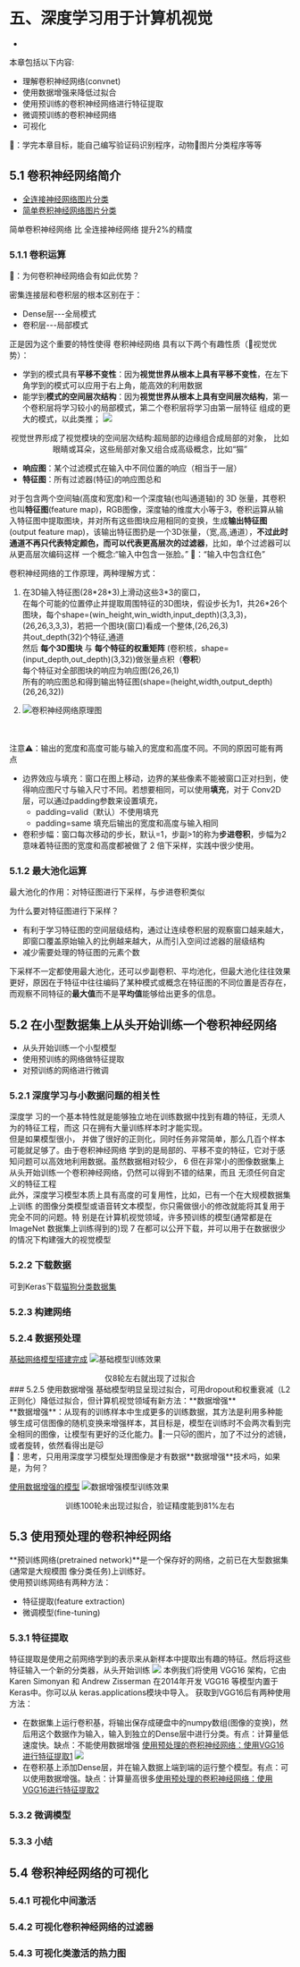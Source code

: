 # 五、深度学习用于计算机视觉
-
本章包括以下内容:

* 理解卷积神经网络(convnet)
* 使用数据增强来降低过拟合
* 使用预训练的卷积神经网络进行特征提取
* 微调预训练的卷积神经网络
* 可视化

👻：学完本章目标，能自己编写验证码识别程序，动物🐒图片分类程序等等

## 5.1 卷积神经网络简介
* [全连接神经网络图片分类](https://github.com/CLgithub/tensorFlowLearn/blob/master/learn2/0-book/3/book2.1.py)
* [简单卷积神经网络图片分类](https://github.com/CLgithub/tensorFlowLearn/blob/master/learn2/0-book/5/book5.1.py)

简单卷积神经网络 比 全连接神经网络 提升2%的精度

### 5.1.1 卷积运算
👻：为何卷积神经网络会有如此优势？

密集连接层和卷积层的根本区别在于：

* Dense层---全局模式
* 卷积层---局部模式

正是因为这个重要的特性使得 卷积神经网络 具有以下两个有趣性质（👻视觉优势）：

* 学到的模式具有**平移不变性**：因为**视觉世界从根本上具有平移不变性**，在左下角学到的模式可以应用于右上角，能高效的利用数据
* 能学到**模式的空间层次结构**：因为**视觉世界从根本上具有空间层次结构**，第一个卷积层将学习较小的局部模式，第二个卷积层将学习由第一层特征 组成的更大的模式，以此类推；
![](images/5.1-1.png)
<center>视觉世界形成了视觉模块的空间层次结构:超局部的边缘组合成局部的对象， 比如眼睛或耳朵，这些局部对象又组合成高级概念，比如“猫”</center>


* **响应图**：某个过滤模式在输入中不同位置的响应（相当于一层）
* **特征图**：所有过滤器(特征)的响应图总和

对于包含两个空间轴(高度和宽度)和一个深度轴(也叫通道轴)的 3D 张量，其卷积也叫**特征图**(feature map)，RGB图像，深度轴的维度大小等于3，卷积运算从输入特征图中提取图块，并对所有这些图块应用相同的变换，生成**输出特征图**(output feature map)，该输出特征图扔是一个3D张量，（宽,高,通道），**不过此时通道不再只代表特定颜色，而可以代表更高层次的过滤器**，比如，单个过滤器可以从更高层次编码这样 一个概念:“输入中包含一张脸。” 👻：“输入中包含红色”

卷积神经网络的工作原理，两种理解方式：

1. 在3D输入特征图(28\*28\*3)上滑动这些3*3的窗口，<br>
在每个可能的位置停止并提取周围特征的3D图块，假设步长为1，共26\*26个图块，每个shape=(win\_height,win\_width,input\_depth)(3,3,3)，(26,26,3,3,3)，若把一个图块(窗口)看成一个整体,(26,26,3)<br>
共out\_depth(32)个特征,通道<br>
然后 **每个3D图块** 与 **每个特征的权重矩阵** (卷积核，shape=(input\_depth,out\_depth)(3,32))做张量点积（**卷积**）<br>
每个特征对全部图块的响应为响应图(26,26,1)<br>
所有的响应图总和得到输出特征图(shape=(height,width,output\_depth)(26,26,32))

2. ![卷积神经网络原理图](images/5.1-2_卷积神经网络原理图.png)
<br><br><br>

注意⚠️：输出的宽度和高度可能与输入的宽度和高度不同。不同的原因可能有两点

* 边界效应与填充：窗口在图上移动，边界的某些像素不能被窗口正对扫到，使得响应图尺寸与输入尺寸不同。若想要相同，可以使用**填充**，对于 Conv2D 层，可以通过padding参数来设置填充，
	* padding=valid（默认）不使用填充
	* padding=same 填充后输出的宽度和高度与输入相同
* 卷积步幅：窗口每次移动的步长，默认=1，步副>1的称为**步进卷积**，步幅为2意味着特征图的宽度和高度都被做了 2 倍下采样，实践中很少使用。

### 5.1.2 最大池化运算
最大池化的作用：对特征图进行下采样，与步进卷积类似

为什么要对特征图进行下采样？

* 有利于学习特征图的空间层级结构，通过让连续卷积层的观察窗口越来越大，即窗口覆盖原始输入的比例越来越大，从而引入空间过滤器的层级结构
* 减少需要处理的特征图的元素个数

下采样不一定都使用最大池化，还可以步副卷积、平均池化，但最大池化往往效果更好，原因在于特征中往往编码了某种模式或概念在特征图的不同位置是否存在，而观察不同特征的**最大值**而不是**平均值**能够给出更多的信息。


## 5.2 在小型数据集上从头开始训练一个卷积神经网络
* 从头开始训练一个小型模型
* 使用预训练的网络做特征提取
* 对预训练的网络进行微调

### 5.2.1 深度学习与小数据问题的相关性
深度学 习的一个基本特性就是能够独立地在训练数据中找到有趣的特征，无须人为的特征工程，而这 只在拥有大量训练样本时才能实现。<br>
但是如果模型很小， 并做了很好的正则化，同时任务非常简单，那么几百个样本可能就足够了。由于卷积神经网络 学到的是局部的、平移不变的特征，它对于感知问题可以高效地利用数据。虽然数据相对较少， 6 但在非常小的图像数据集上从头开始训练一个卷积神经网络，仍然可以得到不错的结果，而且 无须任何自定义的特征工程<br>
此外，深度学习模型本质上具有高度的可复用性，比如，已有一个在大规模数据集上训练 的图像分类模型或语音转文本模型，你只需做很小的修改就能将其复用于完全不同的问题。特 别是在计算机视觉领域，许多预训练的模型(通常都是在 ImageNet 数据集上训练得到的)现 7 在都可以公开下载，并可以用于在数据很少的情况下构建强大的视觉模型

### 5.2.2 下载数据
可到Keras下载[猫狗分类数据集](https://www.kaggle.com/c/dogs-vs-cats/data)

### 5.2.3 构建网络
### 5.2.4 数据预处理
[基础网络模型搭建完成](https://github.com/CLgithub/tensorFlowLearn/blob/master/learn2/0-book/5/book5.2.py)
![基础模型训练效果](images/5.2-1.png)
<center>仅8轮左右就出现了过拟合</center>
### 5.2.5 使用数据增强
基础模型明显呈现过拟合，可用dropout和权重衰减（L2正则化）降低过拟合，但计算机视觉领域有新方法：**数据增强**<br>
**数据增强**：从现有的训练样本中生成更多的训练数据，其方法是利用多种能够生成可信图像的随机变换来增强样本，其目标是，模型在训练时不会两次看到完全相同的图像，让模型有更好的泛化能力。👻:一只🐱的图片，加了不过分的滤镜，或者旋转，依然看得出是🐱<br>
👻：思考，只用用深度学习模型处理图像是才有数据**数据增强**技术吗，如果是，为何？

[使用数据增强的模型](https://github.com/CLgithub/tensorFlowLearn/blob/master/learn2/0-book/5/book5.2.5.py)
![数据增强模型训练效果](images/5.2-2.png)
<center>训练100轮未出现过拟合，验证精度能到81%左右</center>

## 5.3 使用预处理的卷积神经网络
**预训练网络(pretrained network)**是一个保存好的网络，之前已在大型数据集(通常是大规模图 像分类任务)上训练好。<br>
使用预训练网络有两种方法：

* 特征提取(feature extraction)
* 微调模型(fine-tuning)

### 5.3.1 特征提取
特征提取是使用之前网络学到的表示来从新样本中提取出有趣的特征。然后将这些特征输入一个新的分类器，从头开始训练
![](images/5.3-1.png)
本例我们将使用 VGG16 架构，它由 Karen Simonyan 和 Andrew Zisserman 在2014年开发
VGG16 等模型内置于Keras中。你可以从 keras.applications模块中导入。
获取到VGG16后有两种使用方法：

* 在数据集上运行卷积基，将输出保存成硬盘中的numpy数组(图像的变换)，然后用这个数据作为输入，输入到独立的Dense层中进行分类。有点：计算量低速度快。缺点：不能使用数据增强
[使用预处理的卷积神经网络：使用VGG16进行特征提取1](https://github.com/CLgithub/tensorFlowLearn/blob/master/learn2/0-book/5/book5_3_1.py)
![](images/5.3-2.png)
* 在卷积基上添加Dense层，并在输入数据上端到端的运行整个模型。有点：可以使用数据增强。缺点：计算量高很多[使用预处理的卷积神经网络：使用VGG16进行特征提取2](https://github.com/CLgithub/tensorFlowLearn/blob/master/learn2/0-book/5/book5.3.1.py)



### 5.3.2 微调模型
### 5.3.3 小结
## 5.4 卷积神经网络的可视化
### 5.4.1 可视化中间激活
### 5.4.2 可视化卷积神经网络的过滤器
### 5.4.3 可视化类激活的热力图
